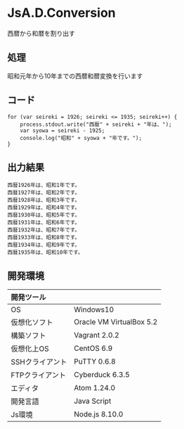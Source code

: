 # JsA.D.Conversion
西暦から和暦を割り出す

## 処理
昭和元年から10年までの西暦和暦変換を行います

## コード
```
for (var seireki = 1926; seireki <= 1935; seireki++) {
    process.stdout.write("西暦" + seireki + "年は、");
    var syowa = seireki - 1925;
    console.log("昭和" + syowa + "年です。");
}
```

## 出力結果  
```
西暦1926年は、昭和1年です。
西暦1927年は、昭和2年です。
西暦1928年は、昭和3年です。
西暦1929年は、昭和4年です。
西暦1930年は、昭和5年です。
西暦1931年は、昭和6年です。
西暦1932年は、昭和7年です。
西暦1933年は、昭和8年です。
西暦1934年は、昭和9年です。
西暦1935年は、昭和10年です。
```
  
## 開発環境
| 開発ツール |  |
|:-|:-|
| OS | Windows10 |
| 仮想化ソフト | Oracle VM VirtualBox 5.2 |
| 構築ソフト | Vagrant 2.0.2 |
| 仮想化上OS | CentOS 6.9 |
| SSHクライアント | PuTTY 0.6.8 |
| FTPクライアント | Cyberduck 6.3.5 |
| エディタ | Atom 1.24.0 |
| 開発言語 | Java Script |
| Js環境 | Node.js 8.10.0 |
